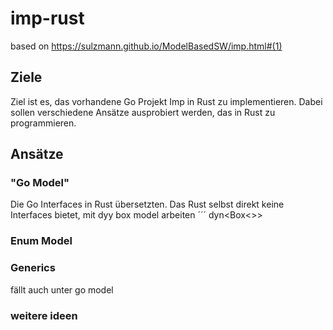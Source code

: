 # imp-rust
based on https://sulzmann.github.io/ModelBasedSW/imp.html#(1)
## Ziele

Ziel ist es, das vorhandene Go Projekt Imp in Rust zu implementieren.
Dabei sollen verschiedene Ansätze ausprobiert werden, das in Rust zu programmieren.

## Ansätze

### "Go Model"

Die Go Interfaces in Rust übersetzten. Das Rust selbst direkt keine Interfaces bietet, mit dyy box model arbeiten
´´´ dyn<Box<>> 

### Enum Model

### Generics

fällt auch unter go model



### weitere ideen






